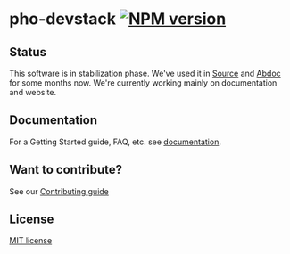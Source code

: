 # pho-devstack [![NPM version][npm-image]][npm-url]

## Status

This software is in stabilization phase. We've used it in [Source][Source] and [Abdoc][Abdoc] for some months now. We're currently working mainly on documentation and website.


## Documentation

For a Getting Started guide, FAQ, etc. see [documentation](docs/README.md).

## Want to contribute?

See our [Contributing guide](CONTRIBUTING.md)

## License

[MIT license](http://opensource.org/licenses/mit-license.php)

[npm-url]:  https://npmjs.org/package/pho-devstack
[npm-image]: http://img.shields.io/npm/v/pho-devstack.svg?style=flat
[Source]: https://madebysource.com/
[Abdoc]: http://abdoc.net/